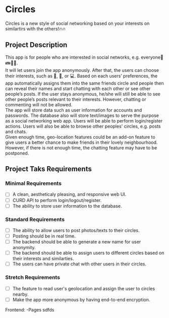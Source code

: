 # Circles
Circles is a new style of social networking based on your interests on similartirs with the others!:fire::fire: 

## Project Description
This app is for people who are interested in social networks, e.g. everyone:couple::family::two_men_holding_hands::two_women_holding_hands:.<br/>
It will let users join the app anonymously. After that, the users can choose
their interests, such as :hamburger:, :basketball:, or :computer:. Based on each users’
preferences, the app automatically assigns them into the same friends
circle and people then can reveal their names and start chatting with each
other or see other people’s posts. If the user stays anonymous, he/she will still
be able to see other people’s posts relevant to their interests.
However, chatting or commenting will not be allowed.<br/>
The app will store data such as user information for accounts and passwords. The database also will store text/images to serve the purpose as a social networking web app. 
Users will be able to perform login/register actions. Users will also be able to browse other peoples' circles, e.g. posts and chats.<br/>
Given enough time, geo-location features could be an add-on feature to give users a better chance to make friends in their lovely neighbourhood.
However, if there is not enough time, the chatting feature may have to be postponed.

## Project Taks Requirements
### Minimal Requirements
-[ ] A clean, aestheticaly pleasing, and responsive web UI.<br/>
-[ ] CURD API to perform login/logout/register.<br/>
-[ ] The ability to store user information to the database. <br/>
### Standard Requirements
-[ ] The ability to allow users to post photos/texts to their circles.<br/>
-[ ] Posting should be in real time.<br/>
-[ ] The backend should be able to generate a new name for user anonymity.<br/>
-[ ] The backend should be able to assign users to different circles based on their interests and similarties.<br/>
-[ ] The users can have private chat with other users in their circles.
### Stretch Requirements
-[ ] The feature to read user's geolocation and assign the user to circles nearby.<br/>
-[ ] Make the app more anonymous by having end-to-end encryption.

Frontend:
-Pages sdfds

